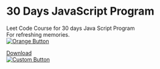 <!-- Place this tag in your head or just before your close body tag. -->
<script async defer src="https://buttons.github.io/buttons.js"></script>

# 30 Days JavaScript Program

Leet Code Course for 30 days Java Script Program
<br>
For refreshing memories.
<br>
[![Orange Button]][Link]   
<!-- Place this tag where you want the button to render. -->
<a class="github-button" href="https://github.com/buttons/github-buttons/archive/HEAD.zip" data-color-scheme="no-preference: light; light: light; dark: dark;" data-icon="octicon-download" data-size="large" aria-label="Download buttons/github-buttons on GitHub">Download</a>
<br>
[![Custom Button](https://raw.githubusercontent.com/username/repo-name/main/path/to/custom-button.svg)](https://github.com/username/repo-name)


<!---------------------------------------------------------------------------->

<!--- [Button Shield]: https://img.shields.io/badge/Shield_Buttons-37a779?style=for-the-badge --->

[Button Shield]: https://github.com/buttons/github-buttons/archive/HEAD.zip"
[Link]: https://leetcode.com/studyplan/30-days-of-javascript/
[Shield]: Types/Shield.md
[KBD]: Types/KBD.md


<!---------------------------------[ Badges ]---------------------------------->

[Orange Button]: https://img.shields.io/badge/Leetcode-Link-orange?style=flat-square
